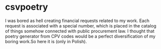 # csvpoetry
I was bored as hell creating financial requests related to my work. Each request is associated with a special number,
which is placed in the catalog of things somehow connected with public procurement law. 
I thought that poetry generator from CPV codes would be a perfect diversification of my boring work.So here it is (only in Polish).
